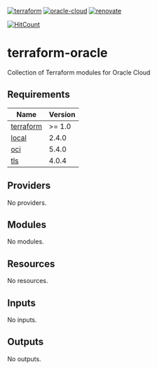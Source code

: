 [![terraform](https://img.shields.io/badge/Terraform-purple?style=for-the-badge&logo=terraform)](https://www.terraform.io/)
[![oracle-cloud](https://img.shields.io/badge/Oracle-cloud-red?style=for-the-badge&logo=oracle)](https://www.oracle.com/cloud/)
[![renovate](https://img.shields.io/badge/renovate-enabled-brightgreen?style=for-the-badge&logo=renovatebot)](https://github.com/renovatebot/renovate)

[![HitCount](https://hits.dwyl.com/qman-being/terraform-oracle.svg?style=flat-square&show=unique)](http://hits.dwyl.com/qman-being/terraform-oracle)

# terraform-oracle
Collection of Terraform modules for Oracle Cloud
<!-- BEGINNING OF PRE-COMMIT-TERRAFORM DOCS HOOK -->
## Requirements

| Name | Version |
|------|---------|
| <a name="requirement_terraform"></a> [terraform](#requirement\_terraform) | >= 1.0 |
| <a name="requirement_local"></a> [local](#requirement\_local) | 2.4.0 |
| <a name="requirement_oci"></a> [oci](#requirement\_oci) | 5.4.0 |
| <a name="requirement_tls"></a> [tls](#requirement\_tls) | 4.0.4 |

## Providers

No providers.

## Modules

No modules.

## Resources

No resources.

## Inputs

No inputs.

## Outputs

No outputs.
<!-- END OF PRE-COMMIT-TERRAFORM DOCS HOOK -->
